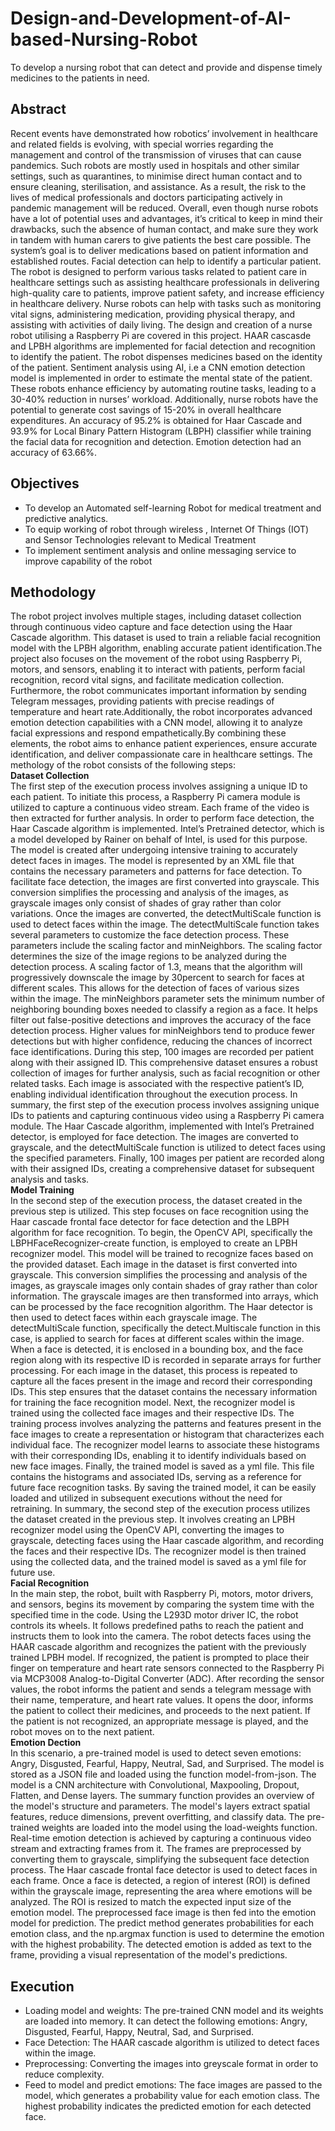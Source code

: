# Design-and-Development-of-AI-based-Nursing-Robot
To develop a nursing robot that can detect and provide and dispense timely medicines to the patients in need.
## Abstract
Recent events have demonstrated how robotics’ involvement in healthcare and related fields is evolving, with special worries regarding the management and control of the transmission of viruses that can cause pandemics. Such robots are mostly used in hospitals and other similar settings, such as quarantines, to minimise direct human contact and to ensure cleaning, sterilisation, and assistance. As a result, the risk to the lives of medical professionals and doctors participating actively in pandemic management will be reduced. Overall, even though nurse robots have a lot of potential uses and advantages, it’s critical to keep in mind their drawbacks, such the absence of human contact, and make sure they work in tandem with human carers to give patients the best care possible. The system’s goal is to deliver medications based on patient information and established routes. Facial detection can help to identify a particular patient. The robot is designed to perform various tasks related to patient care in healthcare settings such as assisting healthcare professionals in delivering high-quality care to patients, improve patient safety, and increase efficiency in healthcare delivery. Nurse robots can help with tasks such as monitoring vital signs, administering medication, providing physical therapy, and assisting with activities of daily living. The design and creation of a nurse robot utilising a Raspberry Pi are covered in this project. HAAR cascasde and LPBH algorithms are implemented for facial detection and recognition to identify the patient. The robot dispenses medicines based on the identity of the patient. Sentiment analysis using AI, i.e a CNN emotion detection model is implemented in order to estimate the mental state of the patient. These robots enhance efficiency by automating routine tasks, leading to a 30-40% reduction in nurses’ workload. Additionally, nurse robots have the potential to generate cost savings of 15-20% in overall healthcare expenditures. An accuracy of 95.2% is obtained for Haar Cascade and 93.9% for Local Binary Pattern Histogram (LBPH) classifier while training the facial data for recognition and detection. Emotion detection had an accuracy of 63.66%.
## Objectives
* To develop an Automated self-learning Robot for medical treatment and predictive analytics. 
* To equip working of robot through wireless , Internet Of Things (IOT) and Sensor Technologies relevant to Medical Treatment 
* To implement sentiment analysis and online messaging service to improve capability of the robot
## Methodology
The robot project involves multiple stages, including dataset collection through continuous video capture and face detection using the Haar Cascade algorithm. This dataset is used to train a reliable facial recognition model with the LPBH algorithm, enabling accurate patient identification.The project also focuses on the movement of the robot using Raspberry Pi, motors, and sensors, enabling it to interact with patients, perform facial recognition, record vital signs, and facilitate medication collection. Furthermore, the robot communicates important information by sending Telegram messages, providing patients with precise readings of temperature and heart rate.Additionally, the robot incorporates advanced emotion detection capabilities with a CNN model, allowing it to analyze facial expressions and respond empathetically.By combining these elements, the robot aims to enhance patient experiences, ensure accurate identification, and deliver compassionate care in healthcare settings.
The methology of the robot consists of the following steps:<br />
**Dataset Collection**<br />
The first step of the execution process involves assigning a unique ID to each patient. To initiate this process, a Raspberry Pi camera module is utilized to capture a continuous video stream. Each frame of the video is then extracted for further analysis. In order to perform face detection, the Haar Cascade algorithm is implemented. Intel’s Pretrained detector, which is a model developed by Rainer on behalf of Intel, is used for this purpose. The model is created after undergoing intensive training to accurately detect faces in images. The model is represented by an XML file that contains the necessary parameters and patterns for face detection. To facilitate face detection, the images are first converted into grayscale. This conversion simplifies the processing and analysis of the images, as grayscale images only consist of shades of gray rather than color variations. Once the images are converted, the detectMultiScale function is used to detect faces within the image. The detectMultiScale function takes several parameters to customize the face detection process. These parameters include the scaling factor and minNeighbors. The scaling factor determines the size of the image regions to be analyzed during the detection process. A scaling factor of 1.3, means that the algorithm will progressively downscale the image by 30percent to search for faces at different scales. This allows for the detection of faces of various sizes within the image. The minNeighbors parameter sets the minimum number of neighboring bounding boxes needed to classify a region as a face. It helps filter out false-positive detections and improves the accuracy of the face detection process. Higher values for minNeighbors tend to produce fewer detections but with higher confidence, reducing the chances of incorrect face identifications. During this step, 100 images are recorded per patient along with their assigned ID. This comprehensive dataset ensures a robust collection of images for further analysis, such as facial recognition or other related tasks. Each image is associated with the respective patient’s ID, enabling individual identification throughout the execution process. In summary, the first step of the execution process involves assigning unique IDs to patients and capturing continuous video using a Raspberry Pi camera module. The Haar Cascade algorithm, implemented with Intel’s Pretrained detector, is employed for face detection. The images are converted to grayscale, and the detectMultiScale function is utilized to detect faces using the specified parameters. Finally, 100 images per patient are recorded along with their assigned IDs, creating a comprehensive dataset for subsequent analysis and tasks.<br />
**Model Training**<br />
In the second step of the execution process, the dataset created in the previous step is utilized. This step focuses on face recognition using the Haar cascade frontal face detector for face detection and the LBPH algorithm for face recognition. To begin, the OpenCV API, specifically the LBPHFaceRecognizer-create function, is employed to create an LPBH recognizer model. This model will be trained to recognize faces based on the provided dataset. Each image in the dataset is first converted into grayscale. This conversion simplifies the processing and analysis of the images, as grayscale images only contain shades of gray rather than color information. The grayscale images are then transformed into arrays, which can be processed by the face recognition algorithm. The Haar detector is then used to detect faces within each grayscale image. The detectMultiScale function, specifically the detect.Multiscale function in this case, is applied to search for faces at different scales within the image. When a face is detected, it is enclosed in a bounding box, and the face region along with its respective ID is recorded in separate arrays for further processing. For each image in the dataset, this process is repeated to capture all the faces present in the image and record their corresponding IDs. This step ensures that the dataset contains the necessary information for training the face recognition model. Next, the recognizer model is trained using the collected face images and their respective IDs. The training process involves analyzing the patterns and features present in the face images to create a representation or histogram that characterizes each individual face. The recognizer model learns to associate these histograms with their corresponding IDs, enabling it to identify individuals based on new face images. Finally, the trained model is saved as a yml file. This file contains the histograms and associated IDs, serving as a reference for future face recognition tasks. By saving the trained model, it can be easily loaded and utilized in subsequent executions without the need for retraining. In summary, the second step of the execution process utilizes the dataset created in the previous step. It involves creating an LPBH recognizer model using the OpenCV API, converting the images to grayscale, detecting faces using the Haar cascade algorithm, and recording the faces and their respective IDs. The recognizer model is then trained using the collected data, and the trained model is saved as a yml file for future use.<br />
**Facial Recognition**<br />
In the main step, the robot, built with Raspberry Pi, motors, motor drivers, and sensors, begins its movement by comparing the system time with the specified time in the code. Using the L293D motor driver IC, the robot controls its wheels. It follows predefined paths to reach the patient and instructs them to look into the camera. The robot detects faces using the HAAR cascade algorithm and recognizes the patient with the previously trained LPBH model. If recognized, the patient is prompted to place their finger on temperature and heart rate sensors connected to the Raspberry Pi via MCP3008 Analog-to-Digital Converter (ADC). After recording the sensor values, the robot informs the patient and sends a telegram message with their name, temperature, and heart rate values. It opens the door, informs the patient to collect their medicines, and proceeds to the next patient. If the patient is not recognized, an appropriate message is played, and the robot moves on to the next patient.<br />
**Emotion Dection**<br />
In this scenario, a pre-trained model is used to detect seven emotions: Angry, Disgusted, Fearful, Happy, Neutral, Sad, and Surprised. The model is stored as a JSON file and loaded using the function model-from-json. The model is a CNN architecture with Convolutional, Maxpooling, Dropout, Flatten, and Dense layers. The summary function provides an overview of the model's structure and parameters. The model's layers extract spatial features, reduce dimensions, prevent overfitting, and classify data. The pre-trained weights are loaded into the model using the load-weights function. Real-time emotion detection is achieved by capturing a continuous video stream and extracting frames from it. The frames are preprocessed by converting them to grayscale, simplifying the subsequent face detection process. The Haar cascade frontal face detector is used to detect faces in each frame. Once a face is detected, a region of interest (ROI) is defined within the grayscale image, representing the area where emotions will be analyzed. The ROI is resized to match the expected input size of the emotion model. The preprocessed face image is then fed into the emotion model for prediction. The predict method generates probabilities for each emotion class, and the np.argmax function is used to determine the emotion with the highest probability. The detected emotion is added as text to the frame, providing a visual representation of the model's predictions.<br />

## Execution
* Loading model and weights: The pre-trained CNN model and its weights are loaded into memory. It can detect the following emotions: Angry, Disgusted, Fearful, Happy, Neutral, Sad, and Surprised.
* Face Detection: The HAAR cascade algorithm is utilized to detect faces within the image.
* Preprocessing: Converting the images into greyscale format in order to reduce complexity.
* Feed to model and predict emotions: The face images are passed to the model, which generates a probability value for each emotion class. The highest probability indicates the predicted emotion for each detected face.
